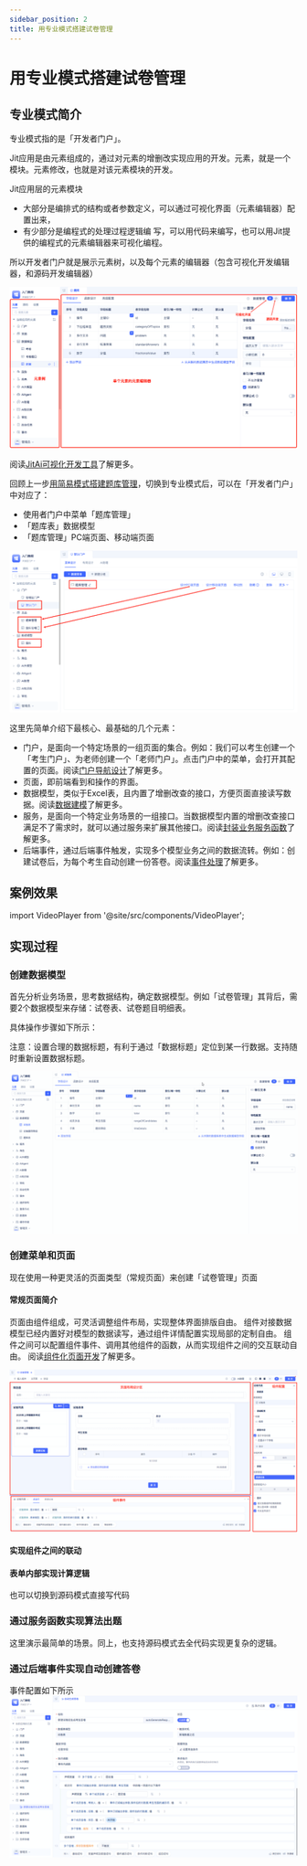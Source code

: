 ```yaml
---
sidebar_position: 2
title: 用专业模式搭建试卷管理
---
```

# 用专业模式搭建试卷管理

## 专业模式简介

专业模式指的是「开发者门户」。

Jit应用是由元素组成的，通过对元素的增删改实现应用的开发。元素，就是一个模块。元素修改，也就是对该元素模块的开发。

Jit应用层的元素模块
* 大部分是编排式的结构或者参数定义，可以通过可视化界面（元素编辑器）配置出来，
* 有少部分是编程式的处理过程逻辑编 写，可以用代码来编写，也可以用Jit提供的编程式的元素编辑器来可视化编程。

所以开发者门户就是展示元素树，以及每个元素的编辑器（包含可视化开发编辑器，和源码开发编辑器）

![](../img/ide_mode_111641.png)

阅读[JitAi可视化开发工具](/docs/devguide/JitAi可视化开发工具)了解更多。

回顾上一步[用简易模式搭建题库管理](./easy_mode.md)，切换到专业模式后，可以在「开发者门户」中对应了：
* 使用者门户中菜单「题库管理」
* 「题库表」数据模型
* 「题库管理」PC端页面、移动端页面

![](../img/ide_mode_150059.png)


这里先简单介绍下最核心、最基础的几个元素：

* 门户，是面向一个特定场景的一组页面的集合。例如：我们可以考生创建一个「考生门户」、为老师创建一个「老师门户」。点击门户中的菜单，会打开其配置的页面。阅读[门户导航设计](/docs/devguide/门户与页面开发/门户导航设计)了解更多。
* 页面，即前端看到和操作的界面。
* 数据模型，类似于Excel表，且内置了增删改查的接口，方便页面直接读写数据。阅读[数据建模](/docs/category/数据建模)了解更多。
* 服务，是面向一个特定业务场景的一组接口。当数据模型内置的增删改查接口满足不了需求时，就可以通过服务来扩展其他接口。阅读[封装业务服务函数](/docs/devguide/业务逻辑开发/封装业务服务函数)了解更多。
* 后端事件，通过后端事件触发，实现多个模型业务之间的数据流转。例如：创建试卷后，为每个考生自动创建一份答卷。阅读[事件处理](/docs/devguide/业务逻辑开发/事件处理)了解更多。

## 案例效果

import VideoPlayer from '@site/src/components/VideoPlayer';

<VideoPlayer relatePath="/docs/tutorial/ide_mode_effect.mp4" />


## 实现过程

### 创建数据模型

首先分析业务场景，思考数据结构，确定数据模型。例如「试卷管理」其背后，需要2个数据模型来存储：试卷表、试卷题目明细表。

具体操作步骤如下所示：

<VideoPlayer relatePath="/docs/tutorial/ide_mode_create_table.mp4" />


注意：设置合理的数据标题，有利于通过「数据标题」定位到某一行数据。支持随时重新设置数据标题。

![](../img/ide_mode_model_title.gif)


### 创建菜单和页面

现在使用一种更灵活的页面类型（常规页面）来创建「试卷管理」页面

#### 常规页面简介

页面由组件组成，可灵活调整组件布局，实现整体界面排版自由。
组件对接数据模型已经内置好对模型的数据读写，通过组件详情配置实现局部的定制自由。
组件之间可以配置组件事件、调用其他组件的函数，从而实现组件之间的交互联动自由。
阅读[组件化页面开发](/docs/devguide/门户与页面开发/组件化页面开发)了解更多。

![](../img/ide_mode_143959.png)

#### 实现组件之间的联动

<VideoPlayer relatePath="/docs/tutorial/ide_mode_page_design.mp4" />

#### 表单内部实现计算逻辑

<VideoPlayer relatePath="/docs/tutorial/ide_mode_page_form.mp4" />

也可以切换到源码模式直接写代码

<VideoPlayer relatePath="/docs/tutorial/ide_mode_code.mp4" />

### 通过服务函数实现算法出题

这里演示最简单的场景。同上，也支持源码模式去全代码实现更复杂的逻辑。

<VideoPlayer relatePath="/docs/tutorial/ide_mode_func.mp4" />

### 通过后端事件实现自动创建答卷
事件配置如下所示
![](../img/ide_mode_164525.png)